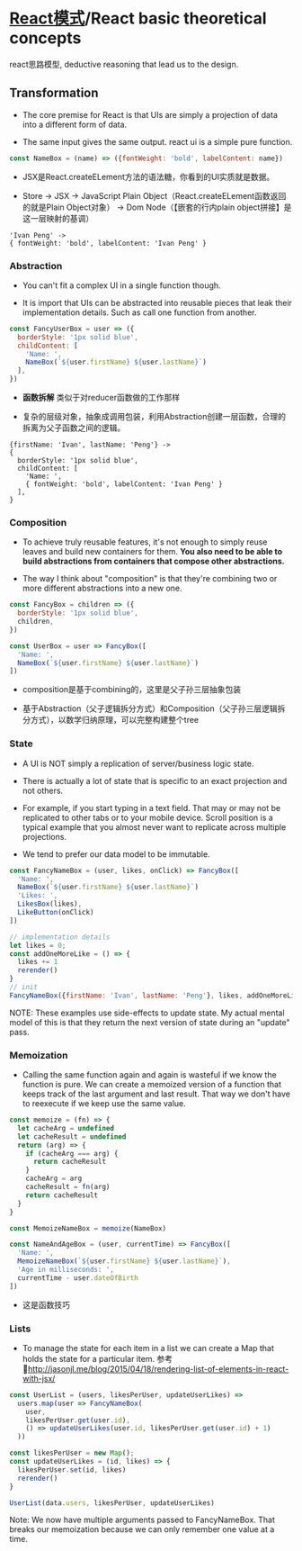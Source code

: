 # [React模式](.md)/React basic theoretical concepts

react思路模型, deductive reasoning that lead us to the design.

## Transformation

- The core premise for React is that UIs are simply a projection of data into a different form of data.

- The same input gives the same output. react ui is a simple pure function.

```javascript
const NameBox = (name) => ({fontWeight: 'bold', labelContent: name})
```

- JSX是React.createELement方法的语法糖，你看到的UI实质就是数据。

- Store -> JSX -> JavaScript Plain Object（React.createELement函数返回的就是Plain Object对象） -> Dom Node（【嵌套的行内plain object拼接】是这一层映射的基调）

```
'Ivan Peng' ->
{ fontWeight: 'bold', labelContent: 'Ivan Peng' }
```

### Abstraction

- You can't fit a complex UI in a single function though.

- It is import that UIs can be abstracted into reusable pieces that leak their implementation details. Such as call one function from another.

```javascript
const FancyUserBox = user => ({
  borderStyle: '1px solid blue',
  childContent: [
    'Name: ',
    NameBox(`${user.firstName} ${user.lastName}`)
  ],
})
```

- **函数拆解** 类似于对reducer函数做的工作那样

- 复杂的层级对象，抽象成调用包装，利用Abstraction创建一层函数，合理的拆离为父子函数之间的逻辑。

```
{firstName: 'Ivan', lastName: 'Peng'} ->
{
  borderStyle: '1px solid blue',
  childContent: [
    'Name: ',
    { fontWeight: 'bold', labelContent: 'Ivan Peng' }
  ],
}
```

### Composition

- To achieve truly reusable features, it's not enough to simply reuse leaves and build new containers for them. **You also need to be able to build abstractions from containers that compose other abstractions.**

- The way I think about "composition" is that they're combining two or more different abstractions into a new one.

```javascript
const FancyBox = children => ({
  borderStyle: '1px solid blue',
  children,
})

const UserBox = user => FancyBox([
  'Name: ',
  NameBox(`${user.firstName} ${user.lastName}`)
])
```

- composition是基于combining的，这里是父子孙三层抽象包装

- 基于Abstraction（父子逻辑拆分方式）和Composition（父子孙三层逻辑拆分方式），以数学归纳原理，可以完整构建整个tree

### State

- A UI is NOT simply a replication of server/business logic state.

- There is actually a lot of state that is specific to an exact projection and not others.

- For example, if you start typing in a text field. That may or may not be replicated to other tabs or to your mobile device. Scroll position is a typical example that you almost never want to replicate across multiple projections.

- We tend to prefer our data model to be immutable.

```javascript
const FancyNameBox = (user, likes, onClick) => FancyBox([
  'Name: ',
  NameBox(`${user.firstName} ${user.lastName}`)
  'Likes: ',
  LikesBox(likes),
  LikeButton(onClick)
])

// implementation details
let likes = 0;
const addOneMoreLike = () => {
  likes += 1
  rerender()
}
// init
FancyNameBox({firstName: 'Ivan', lastName: 'Peng'}, likes, addOneMoreLike)
```

NOTE: These examples use side-effects to update state. My actual mental model of this is that they return the next version of state during an "update" pass.

### Memoization

- Calling the same function again and again is wasteful if we know the function is pure. We can create a memoized version of a function that keeps track of the last argument and last result. That way we don't have to reexecute if we keep use the same value.

```js
const memoize = (fn) => {
  let cacheArg = undefined
  let cacheResult = undefined
  return (arg) => {
    if (cacheArg === arg) {
      return cacheResult
    }
    cacheArg = arg
    cacheResult = fn(arg)
    return cacheResult
  }
}

const MemoizeNameBox = memoize(NameBox)

const NameAndAgeBox = (user, currentTime) => FancyBox([
  'Name: ',
  MemoizeNameBox(`${user.firstName} ${user.lastName}`),
  'Age in milliseconds: ',
  currentTime - user.dateOfBirth
])
```

- 这是函数技巧

### Lists

- To manage the state for each item in a list we can create a Map that holds the state for a particular item. 参考🔗<http://jasonjl.me/blog/2015/04/18/rendering-list-of-elements-in-react-with-jsx/>

```js
const UserList = (users, likesPerUser, updateUserLikes) =>
  users.map(user => FancyNameBox(
    user,
    likesPerUser.get(user.id),
    () => updateUserLikes(user.id, likesPerUser.get(user.id) + 1)
  ))

const likesPerUser = new Map();
const updateUserLikes = (id, likes) => {
  likesPerUser.set(id, likes)
  rerender()
}

UserList(data.users, likesPerUser, updateUserLikes)
```
Note: We now have multiple arguments passed to FancyNameBox. That breaks our memoization because we can only remember one value at a time.
